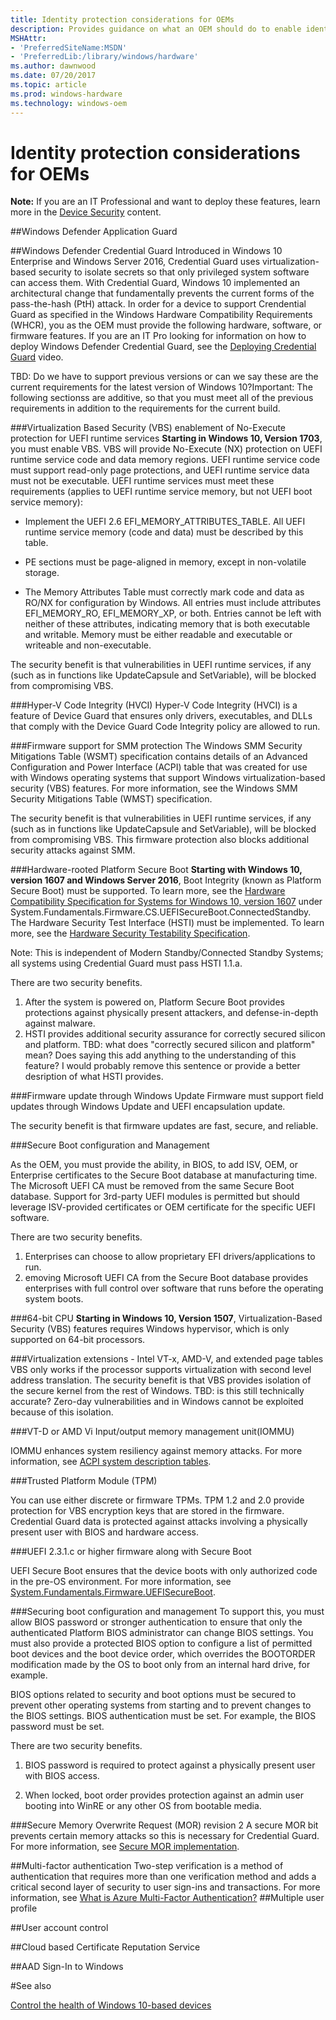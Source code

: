 ```yaml
---
title: Identity protection considerations for OEMs
description: Provides guidance on what an OEM should do to enable identity protection
MSHAttr:
- 'PreferredSiteName:MSDN'
- 'PreferredLib:/library/windows/hardware'
ms.author: dawnwood
ms.date: 07/20/2017
ms.topic: article
ms.prod: windows-hardware
ms.technology: windows-oem
---
```


# Identity protection considerations for OEMs
**Note:** If you are an IT Professional and want to deploy these features, learn more in the [Device Security](https://docs.microsoft.com/en-us/windows/device-security/) content. 

##Windows Defender Application Guard

##Windows Defender Credential Guard
Introduced in Windows 10 Enterprise and Windows Server 2016, Credential Guard uses virtualization-based security to isolate secrets so that only privileged system software can access them. With Credential Guard, Windows 10 implemented an architectural change that fundamentally prevents the current forms of the pass-the-hash (PtH) attack.
In order for a device to support Crendential Guard as specified in the Windows Hardware Compatibility Requirements (WHCR), you as the OEM must provide the following hardware, software, or firmware features. 
If you are an IT Pro looking for information on how to deploy Windows Defender Credential Guard, see the [Deploying Credential Guard](https://technet.microsoft.com/en-us/windows/mt796471.aspx) video. 

TBD: Do we have to support previous versions or can we say these are the current requirements for the latest version of Windows 10?Important: The following sectionss are additive, so that you must meet all of the previous requirements in addition to the requirements for the current build. 

###Virtualization Based Security (VBS) enablement of No-Execute protection for UEFI runtime services
**Starting in Windows 10, Version 1703**, you must enable VBS. VBS will provide No-Execute (NX) protection on UEFI runtime service code and data memory regions. UEFI runtime service code must support read-only page protections, and UEFI runtime service data must not be executable.
UEFI runtime services must meet these requirements (applies to UEFI runtime service memory, but not UEFI boot service memory):

* Implement the UEFI 2.6 EFI_MEMORY_ATTRIBUTES_TABLE. All UEFI runtime service memory (code and data) must be described by this table.

* PE sections must be page-aligned in memory, except in non-volatile storage.

* The Memory Attributes Table must correctly mark code and data as RO/NX for configuration by Windows. 
All entries must include attributes EFI_MEMORY_RO, EFI_MEMORY_XP, or both. Entries cannot be left with neither of these attributes, indicating memory that is both executable and writable. Memory must be either readable and executable or writeable and non-executable.

The security benefit is that vulnerabilities in UEFI runtime services, if any (such as in functions like UpdateCapsule and SetVariable), will be blocked from compromising VBS.

###Hyper-V Code Integrity (HVCI)
Hyper-V Code Integrity (HVCI) is a feature of Device Guard that ensures only drivers, executables, and DLLs that comply with the Device Guard Code Integrity policy are allowed to run. 

###Firmware support for SMM protection
The Windows SMM Security Mitigations Table (WSMT) specification contains details of an Advanced Configuration and Power Interface (ACPI) table that was created for use with Windows operating systems that support Windows virtualization-based security (VBS) features. For more information, see the Windows SMM Security Mitigations Table (WMST) specification.

The security benefit is that vulnerabilities in UEFI runtime services, if any (such as in functions like UpdateCapsule and SetVariable), will be blocked from compromising VBS. This firmware protection also blocks additional security attacks against SMM.

###Hardware-rooted Platform Secure Boot
**Starting with Windows 10, version 1607 and Windows Server 2016**, Boot Integrity (known as Platform Secure Boot) must be supported. To learn more, see the [Hardware Compatibility Specification for Systems for Windows 10, version 1607](https://docs.microsoft.com/en-us/windows-hardware/design/compatibility/systems) under System.Fundamentals.Firmware.CS.UEFISecureBoot.ConnectedStandby. The Hardware Security Test Interface (HSTI) must be implemented. To learn more, see the [Hardware Security Testability Specification](https://msdn.microsoft.com/en-us/library/windows/hardware/mt712332(v=vs.85).aspx).

Note:
This is independent of Modern Standby/Connected Standby Systems; all systems using Credential Guard must pass HSTI 1.1.a.

There are two security benefits. 
1. After the system is powered on, Platform Secure Boot provides protections against physically present attackers, and defense-in-depth against malware.
2. HSTI provides additional security assurance for correctly secured silicon and platform. TBD: what does "correctly secured silicon and platform" mean? Does saying this add anything to the understanding of this feature? I would probably remove this sentence or provide a better desription of what HSTI provides.

###Firmware update through Windows Update
Firmware must support field updates through Windows Update and UEFI encapsulation update. 

The security benefit is that firmware updates are fast, secure, and reliable.

###Secure Boot configuration and Management

As the OEM, you must provide the ability, in BIOS, to add ISV, OEM, or Enterprise certificates to the Secure Boot database at manufacturing time. The Microsoft UEFI CA must be removed from the same Secure Boot database. Support for 3rd-party UEFI modules is permitted but should leverage ISV-provided certificates or OEM certificate for the specific UEFI software.

There are two security benefits. 
1. Enterprises can choose to allow proprietary EFI drivers/applications to run.
2. emoving Microsoft UEFI CA from the Secure Boot database provides enterprises with full control over software that runs before the operating system boots.

###64-bit CPU
**Starting in Windows 10, Version 1507**, Virtualization-Based Security (VBS) features requires Windows hypervisor, which is only supported on 64-bit processors. 

###Virtualization extensions - Intel VT-x, AMD-V, and extended page tables
VBS only works if the processor supports virtualization with second level address translation. 
The security benefit is that VBS provides isolation of the secure kernel from the rest of Windows. TBD: is this still technically accurate? Zero-day vulnerabilities and in Windows cannot be exploited because of this isolation.

###VT-D or AMD Vi Input/output memory management unit(IOMMU)

IOMMU enhances system resiliency against memory attacks. For more information, see [ACPI system description tables](https://docs.microsoft.com/en-us/windows-hardware/drivers/bringup/acpi-system-description-tables).

###Trusted Platform Module (TPM)

You can use either discrete or firmware TPMs. TPM 1.2 and 2.0 provide protection for VBS encryption keys that are stored in the firmware. Credential Guard data is protected against attacks involving a physically present user with BIOS and hardware access.

###UEFI 2.3.1.c or higher firmware along with Secure Boot

UEFI Secure Boot ensures that the device boots with only authorized code in the pre-OS environment. For more information, see [System.Fundamentals.Firmware.UEFISecureBoot](https://docs.microsoft.com/en-us/windows-hardware/design/compatibility/systems#systemfundamentalsfirmwareuefisecureboot).

###Securing boot configuration and management
To support this, you must allow BIOS password or stronger authentication to ensure that only the authenticated Platform BIOS administrator can change BIOS settings. You must also provide a protected BIOS option to configure a list of permitted boot devices and the boot device order, which overrides the BOOTORDER modification made by the OS to boot only from an internal hard drive, for example.

BIOS options related to security and boot options must be secured to prevent other operating systems from starting and to prevent changes to the BIOS settings. BIOS authentication must be set. For example, the BIOS password must be set.

There are two security benefits.

1. BIOS password is required to protect against a physically present user with BIOS access.

2. When locked, boot order provides protection against an admin user booting into WinRE or any other OS from bootable media.

###Secure Memory Overwrite Request (MOR) revision 2
A secure MOR bit prevents certain memory attacks so this is necessary for Credential Guard. For more information, see [Secure MOR implementation](https://docs.microsoft.com/en-us/windows-hardware/drivers/bringup/device-guard-requirements).

##Multi-factor authentication
Two-step verification is a method of authentication that requires more than one verification method and adds a critical second layer of security to user sign-ins and transactions. For more information, see [What is Azure Multi-Factor Authentication?](https://docs.microsoft.com/en-us/azure/multi-factor-authentication/multi-factor-authentication)
##Multiple user profile

##User account control

##Cloud based Certificate Reputation Service

##AAD Sign-In to Windows 


#See also

[Control the health of Windows 10-based devices](https://docs.microsoft.com/en-us/windows/device-security/protect-high-value-assets-by-controlling-the-health-of-windows-10-based-devices)


 

 







